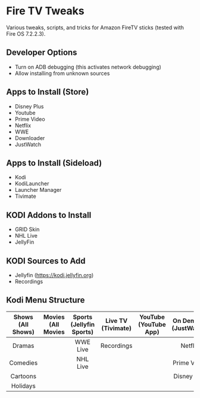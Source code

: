 # Fire TV Tweaks

Various tweaks, scripts, and tricks for Amazon FireTV sticks (tested with Fire OS 7.2.2.3).

## Developer Options

- Turn on ADB debugging (this activates network debugging)
- Allow installing from unknown sources

## Apps to Install (Store)

- Disney Plus
- Youtube
- Prime Video
- Netflix
- WWE
- Downloader
- JustWatch

## Apps to Install (Sideload)

- Kodi
- KodiLauncher
- Launcher Manager
- Tivimate

## KODI Addons to Install

- GRID Skin
- NHL Live
- JellyFin

## KODI Sources to Add

- Jellyfin (https://kodi.jellyfin.org)
- Recordings

## Kodi Menu Structure

| **Shows (All Shows)** | **Movies (All Movies** | **Sports (Jellyfin Sports)** | **Live TV (Tivimate)** | **YouTube (YouTube App)** | **On Demand (JustWatch)** | **Settings (Kodi Settings)** |
|:-----------------:|:------------------:|:------------------------:|:------------------:|:---------------------:|:---------------------:|:------------------------:|
|       Dramas      |                    |         WWE Live         |     Recordings     |                       |        Netflix        |        TV Settings       |
|      Comedies     |                    |         NHL Live         |                    |                       |      Prime Video      |           Files          |
|      Cartoons     |                    |                          |                    |                       |      Disney Plus      |           Apps           |
|      Holidays     |                    |                          |                    |                       |                       |           Exit           |
